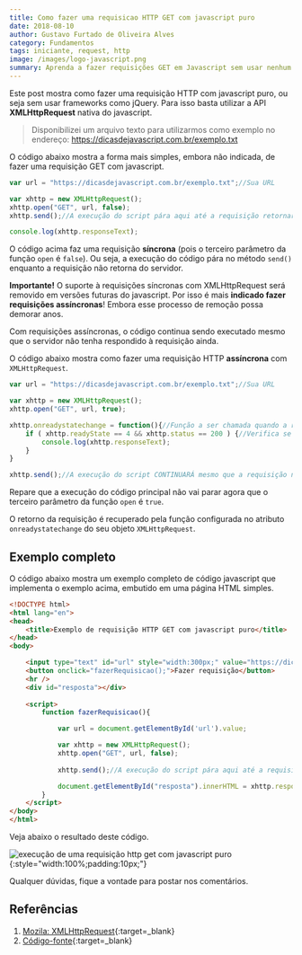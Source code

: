 ```yaml
---
title: Como fazer uma requisicao HTTP GET com javascript puro
date: 2018-08-10
author: Gustavo Furtado de Oliveira Alves
category: Fundamentos
tags: iniciante, request, http
image: /images/logo-javascript.png
summary: Aprenda a fazer requisições GET em Javascript sem usar nenhum framework.
---
```


Este post mostra como fazer uma requisição HTTP com javascript puro, ou seja sem usar frameworks como jQuery.
Para isso basta utilizar a API **XMLHttpRequest** nativa do javascript.

> Disponibilizei um arquivo texto para utilizarmos como exemplo no endereço:
<https://dicasdejavascript.com.br/exemplo.txt>

O código abaixo mostra a forma mais simples, embora não indicada, de fazer uma requisição GET com javascript.

```javascript
var url = "https://dicasdejavascript.com.br/exemplo.txt";//Sua URL

var xhttp = new XMLHttpRequest();
xhttp.open("GET", url, false);
xhttp.send();//A execução do script pára aqui até a requisição retornar do servidor

console.log(xhttp.responseText);
```

O código acima faz uma requisição **síncrona** (pois o terceiro parâmetro da função ```open``` é ```false```).
Ou seja, a execução do código pára no método ```send()``` enquanto a requisição não retorna do servidor.

**Importante!** O suporte à requisições síncronas com XMLHttpRequest será removido em versões futuras do javascript.
Por isso é mais **indicado fazer requisições assíncronas**! Embora esse processo de remoção possa demorar anos.

Com requisições assíncronas, o código continua sendo executado mesmo que o servidor não tenha respondido à requisição ainda.

O código abaixo mostra como fazer uma requisição HTTP **assíncrona** com ```XMLHttpRequest```.

```javascript
var url = "https://dicasdejavascript.com.br/exemplo.txt";//Sua URL

var xhttp = new XMLHttpRequest();
xhttp.open("GET", url, true);

xhttp.onreadystatechange = function(){//Função a ser chamada quando a requisição retornar do servidor
    if ( xhttp.readyState == 4 && xhttp.status == 200 ) {//Verifica se o retorno do servidor deu certo
        console.log(xhttp.responseText);
    }
}

xhttp.send();//A execução do script CONTINUARÁ mesmo que a requisição não tenha retornado do servidor
```

Repare que a execução do código principal não vai parar agora que o terceiro parâmetro da função ```open``` é ```true```.

O retorno da requisição é recuperado pela função configurada no atributo ```onreadystatechange``` do seu objeto ```XMLHttpRequest```.

## Exemplo completo

O código abaixo mostra um exemplo completo de código javascript que implementa o exemplo acima, embutido em uma página HTML simples.

```html
<!DOCTYPE html>
<html lang="en">
<head>
    <title>Exemplo de requisição HTTP GET com javascript puro</title>
</head>
<body>

    <input type="text" id="url" style="width:300px;" value="https://dicasdejavascript.com.br/exemplo.txt">
    <button onclick="fazerRequisicao();">Fazer requisição</button>
    <hr />
    <div id="resposta"></div>
    
    <script>
        function fazerRequisicao(){

            var url = document.getElementById('url').value;

            var xhttp = new XMLHttpRequest();
            xhttp.open("GET", url, false);
            
            xhttp.send();//A execução do script pára aqui até a requisição retornar do servidor

            document.getElementById("resposta").innerHTML = xhttp.responseText;
        }
    </script>
</body>
</html>
```

Veja abaixo o resultado deste código.

![execução de uma requisição http get com javascript puro](/examples/exemplo-http-get-request/resultado.gif){:style="width:100%;padding:10px;"}

Qualquer dúvidas, fique a vontade para postar nos comentários.

## Referências

1. [Mozila: XMLHttpRequest](https://developer.mozilla.org/pt-BR/docs/Web/API/XMLHTTPRequest){:target=\_blank}
2. [Código-fonte](https://github.com/gustavofoa/dicasdejavascript.com.br/tree/master/content/examples/exemplo-http-get-request/){:target=\_blank}
